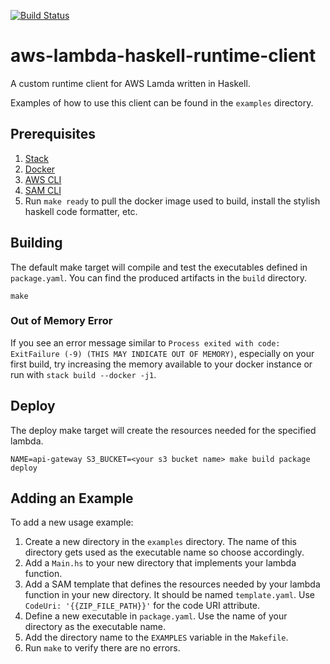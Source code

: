 [![Build Status](https://travis-ci.org/EarnestResearch/aws-lambda-haskell-runtime-client.svg?branch=master)](https://travis-ci.org/EarnestResearch/aws-lambda-haskell-runtime-client)

# aws-lambda-haskell-runtime-client

A custom runtime client for AWS Lamda written in Haskell.

Examples of how to use this client can be found in the `examples` directory.

## Prerequisites ##

1. [Stack](https://docs.haskellstack.org/en/stable/install_and_upgrade/)
1. [Docker](https://docs.docker.com/docker-for-mac/install/)
1. [AWS CLI](https://docs.aws.amazon.com/cli/latest/userguide/cli-chap-install.html)
1. [SAM CLI](https://docs.aws.amazon.com/serverless-application-model/latest/developerguide/serverless-sam-cli-install.html)
1. Run `make ready` to pull the docker image used to build, install the stylish haskell code formatter, etc.

## Building ##

The default make target will compile and test the executables defined in
`package.yaml`. You can find the produced artifacts in the `build` directory.

```
make
```

### Out of Memory Error ###

If you see an error message similar to
`Process exited with code: ExitFailure (-9) (THIS MAY INDICATE OUT OF MEMORY)`,
especially on your first build, try increasing the memory available to your docker instance
or run with `stack build --docker -j1`.

## Deploy ##

The deploy make target will create the resources needed for the specified lambda.

```
NAME=api-gateway S3_BUCKET=<your s3 bucket name> make build package deploy
```

## Adding an Example ##

To add a new usage example:

1. Create a new directory in the `examples` directory. The name of this
   directory gets used as the executable name so choose accordingly.
1. Add a `Main.hs` to your new directory that implements your lambda function.
1. Add a SAM template that defines the resources needed by your lambda function
   in your new directory. It should be named `template.yaml`. Use `CodeUri:
'{{ZIP_FILE_PATH}}'` for the code URI attribute.
1. Define a new executable in `package.yaml`. Use the name of your directory as the executable name.
1. Add the directory name to the `EXAMPLES` variable in the `Makefile`.
1. Run `make` to verify there are no errors.

